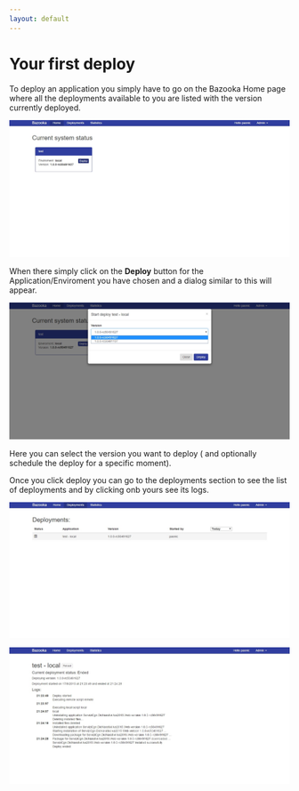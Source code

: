 ```yaml
---
layout: default
---
```


# Your first deploy

To deploy an application you simply have to go on the Bazooka Home page where all the deployments available to you are listed with the version currently deployed.

![](images/deploy.jpg)

When there simply click on the **Deploy** button for the Application/Enviroment you have chosen and a dialog similar to this will appear.

![](images/deploydialog.jpg)

Here you can select the version you want to deploy ( and optionally schedule the deploy for a specific moment).

Once you click deploy you can go to the deployments section to see the list of deployments and by clicking onb yours see its logs.

![](images/deployments.jpg)

![](images/logs.jpg)
